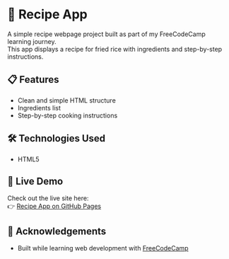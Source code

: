 # 🍲 Recipe App

A simple recipe webpage project built as part of my FreeCodeCamp learning journey.  
This app displays a recipe for fried rice with ingredients and step-by-step instructions.  

## 📋 Features
- Clean and simple HTML structure  
- Ingredients list  
- Step-by-step cooking instructions  

## 🛠️ Technologies Used
- HTML5  

## 🚀 Live Demo
Check out the live site here:  
👉 [Recipe App on GitHub Pages](https://emmanuel747badweb.github.io/recipe-app)


## 🙌 Acknowledgements
- Built while learning web development with [FreeCodeCamp](https://www.freecodecamp.org/)
